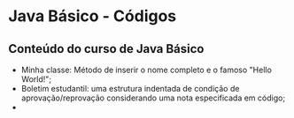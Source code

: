 # Java Básico - Códigos
## Conteúdo do curso de Java Básico
- Minha classe: Método de inserir o nome completo e o famoso "Hello World!";
- Boletim estudantil: uma estrutura indentada de condição de aprovação/reprovação considerando uma nota especificada em código;
- 
